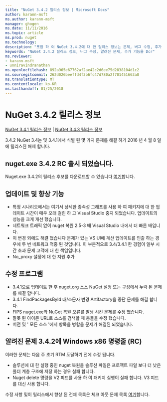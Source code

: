 ```yaml
---
title: "NuGet 3.4.2 릴리스 정보 | Microsoft Docs"
author: karann-msft
ms.author: karann-msft
manager: ghogen
ms.date: 11/11/2016
ms.topic: article
ms.prod: nuget
ms.technology: 
description: "포함 하 여 NuGet 3.4.2에 대 한 릴리스 정보는 문제, 버그 수정, 추가 된 기능 및 Dcr 알려져 있습니다."
keywords: "NuGet 3.4.2 릴리스 정보, 버그 수정, 알려진 문제, 추가 기능을 Dcr"
ms.reviewer:
- karann-msft
- unniravindranathan
ms.openlocfilehash: 892a965e67762af2ae42c2d6ee75d2838104d1c2
ms.sourcegitcommit: 262d026beeffd4f3b6fc47d780a2f701451663a8
ms.translationtype: MT
ms.contentlocale: ko-KR
ms.lasthandoff: 01/25/2018
---
```

# <a name="nuget-342-release-notes"></a>NuGet 3.4.2 릴리스 정보

[NuGet 3.4.1 릴리스 정보](../release-notes/nuget-3.4.1.md) | [NuGet 3.4.3 릴리스 정보](../release-notes/nuget-3.4.3.md)

3.4.2 NuGet 3.4는 및 3.4.1에서 식별 된 몇 가지 문제를 해결 하기 2016 년 4 월 8 일에 릴리스된 해제 합니다.

## <a name="nugetexe-342-rc-is-now-available"></a>nuget.exe 3.4.2 RC 출시 되었습니다.

Nuget.exe 3.4.2의 릴리스 후보를 다운로드할 수 있습니다 [여기](https://dist.nuget.org/index.html)합니다.

## <a name="updates-and-improvements"></a>업데이트 및 향상 기능

* 특정 시나리오에서는 여기서 상세한 종속성 그래프를 사용 하 여 패키지에 대 한 업데이트 시간이 매우 오래 걸린 하 고 Visual Studio 중지 되었습니다. 업데이트의 성능을 크게 개선 했습니다.
* 네트워크 트래픽 없이 nuget 복원 2.5-3 배 Visual Studio 내에서 더 빠른 배입니다.
* 이 변경 외에도 해결 했습니다 문제가 있는 VS UI에 계산 업데이트를 인출 하는 경우에 두 번 네트워크 적중 된 것입니다. 이 부분적으로 3.4/3.4.1 한 경험이 일부 시간 초과 문제 고객에 대 한 책임입니다.
* No_proxy 설정에 대 한 지원 추가

## <a name="fixes"></a>수정 프로그램

* 3.4.1으로 업데이트 한 후 nuget.org 소스 NuGet 설정 또는 구성에서 누락 된 문제를 해결 합니다.
* 3.4.1 FindPackagesById 대/소문자 변경 Artifactory을 중단 문제를 해결 합니다.
* FIPS nuget.exe와 NuGet 복원 오류를 발생 시킨 문제를 수정 했습니다.
* 잘못 된 아이콘 URL로 소스를 검색할 때 충돌을 수정 했습니다.
* 버전 및 ' 모든 소스 '에서 항목을 병합을 문제가 해결된 되었습니다.

## <a name="known-issues-in-342-windows-x86-commandline-rc"></a>알려진 문제 3.4.2에 Windows x86 명령줄 (RC)

이러한 문제는 다음 주 초기 RTM 도달하기 전에 수정 됩니다.

*  솔루션에 대 한 실행 중인 nuget 복원을 솔루션 파일은 프로젝트 파일 보다 더 낮은 폴더 계층 구조에 저장 하는 경우 실패 합니다.
*  Nuget delete 명령을 V2 피드를 사용 하 여 패키지 실행이 실패 합니다. V3 피드를 대신 사용 합니다.


수정 사항 및이 릴리스에서 향상 된 전체 목록은 체크 아웃 문제 목록 [여기](https://github.com/NuGet/Home/issues?utf8=%E2%9C%93&q=is%3Aissue+milestone%3A3.4.2++is%3Aclosed+)합니다.